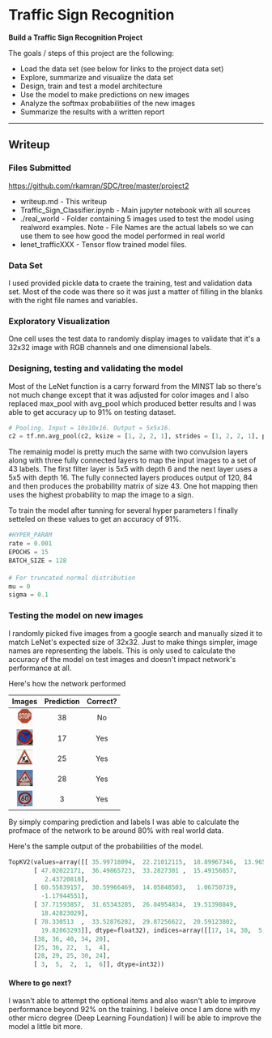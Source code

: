 # **Traffic Sign Recognition** 

**Build a Traffic Sign Recognition Project**

The goals / steps of this project are the following:
* Load the data set (see below for links to the project data set)
* Explore, summarize and visualize the data set
* Design, train and test a model architecture
* Use the model to make predictions on new images
* Analyze the softmax probabilities of the new images
* Summarize the results with a written report
---
## Writeup

### Files Submitted
https://github.com/rkamran/SDC/tree/master/project2
* writeup.md - This writeup
* Traffic_Sign_Classifier.ipynb - Main jupyter notebook with all sources
* ./real_world - Folder containing 5 images used to test the model using realword examples. Note - File Names are the actual labels so we can use them to see how good the model performed in real world
* lenet_trafficXXX - Tensor flow trained model files.

### Data Set
I used provided pickle data to craete the training, test and validation data set. Most of the code was there so it was just a matter of filling in the blanks with the right file names and variables.

### Exploratory Visualization
One cell uses the test data to randomly display images to validate that it's a 32x32 image with RGB channels and one dimensional labels.

### Designing, testing and validating the model
Most of the LeNet function is a carry forward from the MINST lab so there's not much change except that it was adjusted for color images and I also replaced max_pool with avg_pool which produced better results and I was able to get accuracy up to 91% on testing dataset.
```python
# Pooling. Input = 10x10x16. Output = 5x5x16.
c2 = tf.nn.avg_pool(c2, ksize = [1, 2, 2, 1], strides = [1, 2, 2, 1], padding = "VALID")
```
The remainig model is pretty much the same with two convulsion layers along with three fully connected layers to map the input images to a set of 43 labels. The first filter layer is 5x5 with depth 6 and the next layer uses a 5x5 with depth 16. The fully connected layers produces output of 120, 84 and then produces the probability matrix of size 43. One hot mapping then uses the highest probability to map the image to a sign.

To train the model after tunning for several hyper parameters I finally setteled on these values to get an accuracy of 91%.
```python
#HYPER_PARAM
rate = 0.001
EPOCHS = 15
BATCH_SIZE = 128

# For truncated normal distribution
mu = 0
sigma = 0.1
```
### Testing the model on new images
I randomly picked five images from a google search and manually sized it to match LeNet's expected size of 32x32. Just to make things simpler, image names are representing the labels. This is only used to calculate the accuracy of the model on test images and doesn't impact network's performance at all. 

Here's how the network performed

| Images        | Prediction| Correct?  |
|:-------------:|:-------------:|:-----:|
| ![alt text](https://github.com/rkamran/SDC/blob/master/project2/real_world/14.jpg "Stop Sign")| 38 | No|
| ![alt text](https://github.com/rkamran/SDC/blob/master/project2/real_world/17.jpg "Stop Sign")| 17 | Yes|
| ![alt text](https://github.com/rkamran/SDC/blob/master/project2/real_world/25.jpg "Stop Sign")| 25 | Yes|
| ![alt text](https://github.com/rkamran/SDC/blob/master/project2/real_world/28.jpg "Stop Sign")| 28 | Yes|
| ![alt text](https://github.com/rkamran/SDC/blob/master/project2/real_world/3.jpg "Stop Sign")| 3 | Yes|

By simply comparing prediction and labels I was able to calculate the profmace of the network to be around 80% with real world data.

Here's the sample output of the probabilities of the model. 

```python
TopKV2(values=array([[ 35.99718094,  22.21012115,  18.89967346,  13.96571636,  13.4583683 ],
       [ 47.02022171,  36.49865723,  33.2827301 ,  15.49156857,
          2.43720818],
       [ 60.55839157,  30.59966469,  14.05848503,   1.06750739,
         -1.17944551],
       [ 37.71593857,  31.65343285,  26.84954834,  19.51398849,
         18.42823029],
       [ 78.330513  ,  33.52876282,  29.87256622,  20.59123802,
         19.82063293]], dtype=float32), indices=array([[17, 14, 30,  5, 29],
       [38, 36, 40, 34, 20],
       [25, 36, 22,  1,  4],
       [28, 29, 25, 30, 24],
       [ 3,  5,  2,  1,  6]], dtype=int32))
```

#### Where to go next?
I wasn't able to attempt the optional items and also wasn't able to improve performance beyond 92% on the training. I beleive once I am done with my other micro degree (Deep Learning Foundation) I will be able to improve the model a little bit more.
